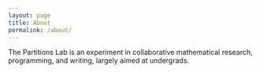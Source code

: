 ```yaml
---
layout: page
title: About
permalink: /about/
---
```

The Partitions Lab is an experiment in collaborative mathematical research, programming, and writing, largely aimed at undergrads.

